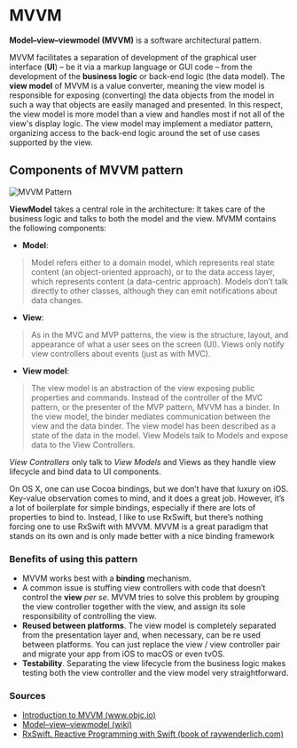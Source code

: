 # MVVM

**Model–view–viewmodel (MVVM)** is a software architectural pattern.

MVVM facilitates a separation of development of the graphical user interface (**UI**) – be it via a markup language or GUI code – from the development of the **business logic** or back-end logic (the data model). The **view model** of MVVM is a value converter, meaning the view model is responsible for exposing (converting) the data objects from the model in such a way that objects are easily managed and presented. In this respect, the view model is more model than a view and handles most if not all of the view's display logic. The view model may implement a mediator pattern, organizing access to the back-end logic around the set of use cases supported by the view.

## Components of MVVM pattern

![MVVM Pattern](https://upload.wikimedia.org/wikipedia/commons/8/87/MVVMPattern.png)

**ViewModel** takes a central role in the architecture: It takes care of the business logic and talks to both the model and the view. MVMM contains the following components:

* **Model**:   
> Model refers either to a domain model, which represents real state content (an object-oriented approach), or to the data access layer, which represents content (a data-centric approach). Models don’t talk directly to other classes, although they can emit notifications about data changes.

* **View**:  
> As in the MVC and MVP patterns, the view is the structure, layout, and appearance of what a user sees on the screen (UI). Views only notify view controllers about events (just as with MVC).

* **View model**:   
> The view model is an abstraction of the view exposing public properties and commands. Instead of the controller of the MVC pattern, or the presenter of the MVP pattern, MVVM has a binder. In the view model, the binder mediates communication between the view and the data binder. The view model has been described as a state of the data in the model. View Models talk to Models and expose data to the View Controllers.

*View Controllers* only talk to *View Models* and Views as they handle view lifecycle and bind data to UI components.

On OS X, one can use Cocoa bindings, but we don’t have that luxury on iOS. Key-value observation comes to mind, and it does a great job. However, it’s a lot of boilerplate for simple bindings, especially if there are lots of properties to bind to. Instead, I like to use RxSwift, but there’s nothing forcing one to use RxSwift with MVVM. MVVM is a great paradigm that stands on its own and is only made better with a nice binding framework

### Benefits of using this pattern

- MVVM works best with a **binding** mechanism.
- A common issue is stuffing view controllers with code that doesn’t control the **view** *per se*. MVVM tries to solve this problem by grouping the view controller together with the view, and assign its sole responsibility of controlling the view.
- **Reused between platforms**. The view model is completely separated from the presentation layer and, when necessary, can be re used between platforms. You can just replace the view / view controller pair and migrate your app from iOS to macOS or even tvOS.
- **Testability**. Separating the view lifecycle from the business logic makes testing both the view controller and the view model very straightforward.

### Sources
* [Introduction to MVVM (www.objc.io)](https://www.objc.io/issues/13-architecture/mvvm/)
* [Model–view–viewmodel (wiki)](https://en.wikipedia.org/wiki/Model%E2%80%93view%E2%80%93viewmodel)
* [RxSwift. Reactive Programming with Swift (book of raywenderlich.com)](https://store.raywenderlich.com/products/rxswift?_ga=2.120608779.2030264741.1503923403-957043677.1495373270)
